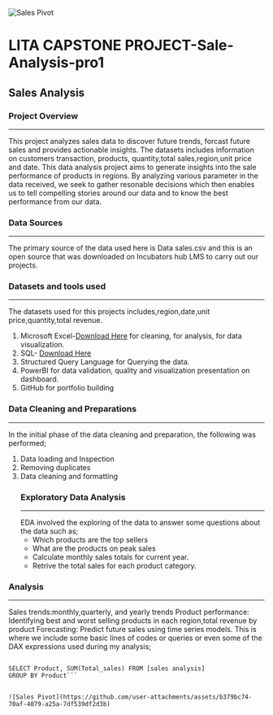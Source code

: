 ![Sales Pivot](https://github.com/user-attachments/assets/c470ed32-ec5d-48f5-aee6-102eaccc2595)
# LITA CAPSTONE PROJECT-Sale-Analysis-pro1

## Sales Analysis

### Project Overview
--------------
This project analyzes sales data to discover future trends, forcast future sales and provides actionable insights.
The datasets includes  information on customers transaction, products, quantity,total sales,region,unit price and date.
This data analysis project aims to generate insights into the sale performance of products in regions. By analyzing various parameter in the data received,
we seek to gather resonable decisions which then enables us to tell compelling stories around our data and to know the best performance from our data.

### Data Sources
----------------
The primary source of the data used here is Data sales.csv and this is an open source that was downloaded on Incubators hub LMS to carry out our projects.

### Datasets and tools used
--------------------------
The datasets used for this projects includes,region,date,unit price,quantity,total revenue.
1. Microsoft Excel-[Download Here](https://www.microsoft.com)
   for cleaning, for analysis, for data visualization.
3. SQL- [Download Here](https://www.microsoftsqlserver.com)
4. Structured Query Language for Querying the data.
5. PowerBI for data validation, quality and visualization presentation on dashboard.
6. GitHub for portfolio building

### Data Cleaning and Preparations
----------------------------
In the initial phase of the data cleaning and preparation, the following was performed;
1. Data loading and Inspection
2. Removing duplicates
3. Data cleaning and formatting
   ### Exploratory Data Analysis
   ----------------------------
   EDA involved the exploring of the data to answer some questions about the data such as;
   - Which products are the top sellers
   - What are the products on peak sales
   - Calculate monthly sales totals for current year.
   - Retrive the total sales for each product category.

### Analysis
---------------------
Sales trends:monthly,quarterly, and yearly trends
Product performance: Identifying best and worst selling products in each region,total revenue by product
Forecasting: Predict future sales using time series models. This is where we include some basic lines of codes or queries or even some of the DAX expressions used
during my analysis;
  ```SELECT * FROM [sales analysis]

  SELECT Product, SUM(Total_sales) FROM [sales analysis]
  GROUP BY Product```


![Sales Pivot](https://github.com/user-attachments/assets/b379bc74-70af-4079-a25a-7df539df2d3b)

